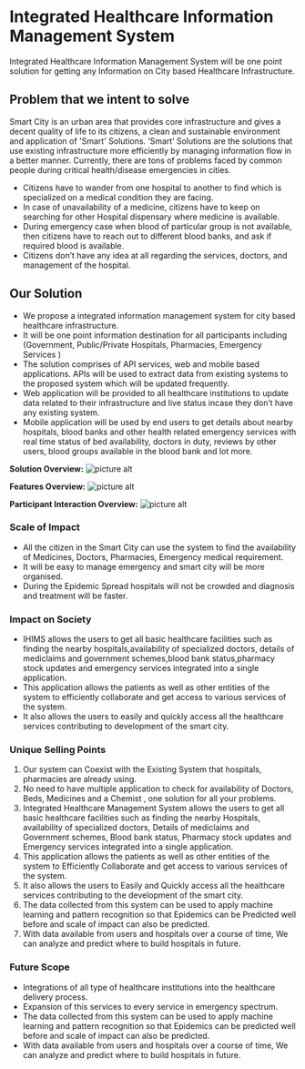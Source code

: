 # **Integrated Healthcare Information Management System**

Integrated Healthcare Information Management System will be one point solution for getting any Information on City based Healthcare Infrastructure.

## Problem that we intent to solve

Smart City is an urban area that provides core infrastructure and gives a decent quality of life to its citizens, a clean and sustainable environment and application of 'Smart' Solutions. ‘Smart’ Solutions are the solutions that use existing infrastructure more efficiently by managing information flow in a better manner. 
Currently, there are tons of problems faced by common people during critical health/disease emergencies in cities.
* Citizens have to wander from one hospital to another to find which is specialized on a medical condition they are facing.
* In case of unavailability of a medicine, citizens have to keep on searching for other Hospital dispensary where medicine is available.
* During emergency case when blood of particular group is not available, then citizens have to reach out to different blood banks, and ask if required blood is available.
* Citizens don’t have any idea at all regarding the services, doctors, and management of the hospital. 

## Our Solution

* We propose a integrated information management system for city based healthcare infrastructure.
* It will be one point information destination for all participants including (Government, Public/Private Hospitals, Pharmacies, Emergency Services )
* The solution comprises of API services, web and mobile based applications. APIs will be used to extract data from existing systems to the proposed system which will be updated frequently. 
* Web application will be provided to all healthcare institutions to update data related to their infrastructure and live status incase they don’t have any existing system. 
* Mobile application will be used by end users to get details about nearby hospitals, blood banks and other health related emergency services with real time status of bed availability, doctors in duty, reviews by other users, blood groups available in the blood bank and lot more.

**Solution Overview:**
![picture alt](https://github.com/Abhishek-Kaudare/Manipal_Website/blob/master/images/Integrated%20Healthcare%20Management%20System.jpg "Solution Overview Diagram")

**Features Overview:**
![picture alt](https://github.com/Abhishek-Kaudare/Manipal_Website/blob/master/images/Integrated%20Healthcare%20Management%20System2.jpg "Feature Diagram")

**Participant Interaction Overview:**
![picture alt](https://github.com/Abhishek-Kaudare/Manipal_Website/blob/master/images/Integrated%20Healthcare%20Management%20System3.jpg "Participant Interaction Diagram")
### Scale of Impact

* All the citizen in the Smart City can use the system to find the availability of Medicines, Doctors, Pharmacies, Emergency medical requirement.
* It will be easy to manage emergency and smart city will be more organised.
* During the Epidemic Spread hospitals will not be crowded and diagnosis and treatment will be faster.

### Impact on Society

* IHIMS allows the users to get all basic healthcare facilities such as finding the nearby hospitals,availability of specialized doctors, details of mediclaims and government schemes,blood bank status,pharmacy stock updates and emergency services integrated into a single application.
* This application allows the patients as well as other entities of the system to efficiently collaborate and get access to various services of the system.
* It also allows the users to easily and quickly access all the healthcare services contributing to development of the smart city.

### Unique Selling Points

1. Our system can Coexist with the Existing System that hospitals, pharmacies are already using.
2. No need to have multiple application to check for availability of Doctors, Beds, Medicines and a Chemist , one solution for all your problems.
3. Integrated Healthcare Management System allows the users to get all basic healthcare facilities such as finding the nearby Hospitals, availability of specialized doctors, Details of mediclaims and Government schemes, Blood bank status, Pharmacy stock updates and Emergency services integrated into a single application.
4. This application allows the patients as well as other entities of the system to Efficiently Collaborate and get access to various services of the system.
5. It also allows the users to Easily and Quickly access all the healthcare services contributing to the development of the smart city.
6. The data collected from this system can be used to apply machine learning and pattern recognition so that Epidemics can be Predicted well before and scale of impact can also be predicted.
7. With data available from users and hospitals over a course of time, We can analyze and predict where to build hospitals in future.

### Future Scope
* Integrations of all type of healthcare institutions into the healthcare delivery process.
* Expansion of this services to every service in emergency spectrum.
* The data collected from this system can be used to apply machine learning and pattern recognition so that Epidemics can be predicted well before and scale of impact can also be predicted.
* With data available from users and hospitals over a course of time, We can analyze and predict where to build hospitals in future.

